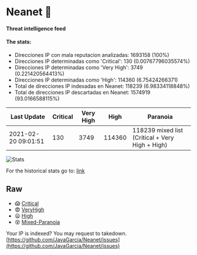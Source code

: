 # Neanet :hocho:
#### Threat intelligence feed
#### The stats:

- Direcciones IP con mala reputacion analizadas: 1693158 (100%)
- Direcciones IP determinadas como 'Critical':  130 (0.00767796035574%)
- Direcciones IP determinadas como 'Very High':  3749 (0.221420564413%)
- Direcciones IP determinadas como 'High':  114360 (6.75424266371)
- Total de direcciones IP indexadas en Neanet:  118239 (6.98334118848%)
- Total de direcciones IP descartadas en Neanet:  1574919 (93.0166588115%)

| Last Update | Critical | Very High | High | Paranoia |
| --- | --- | --- | --- | --- |
| 2021-02-20 09:01:51 | 130 | 3749 | 114360 | 118239 mixed list (Critical + Very High + High)|

![Stats](https://docs.google.com/spreadsheets/d/e/2PACX-1vSnaNMIXVabIpDJjufMlzH7poXnshF3mgd8Is1g9ytUEzVsP5my4Trn8f-xkoLLQ38xpL3HtmUexLo6/pubchart?oid=501124687&format=image)

For the historical stats go to: [link](/stats.csv)
## Raw
- :scream: [Critical](https://raw.githubusercontent.com/JavaGarcia/Neanet/master/blacklists/neanet_critical.txt)
- :fearful: [VeryHigh](https://raw.githubusercontent.com/JavaGarcia/Neanet/master/blacklists/neanet_veryHigh.txtt)
- :frowning: [High](https://raw.githubusercontent.com/JavaGarcia/Neanet/master/blacklists/neanet_high.txt)
- :dizzy_face: [Mixed-Paranoia](https://raw.githubusercontent.com/JavaGarcia/Neanet/master/blacklists/neanet_all.txt)


Your IP is indexed? You may request to takedown. [https://github.com/JavaGarcia/Neanet/issues](https://github.com/JavaGarcia/Neanet/issues)









































































































































































































































































































































































































































































































































































































































































































































































































































































































































































































































































































































































































































































































































































































































































































































































































































































































































































































































































































































































































































































































































































































































































































































































































































































































































































































































































































































































































































































































































































































































































































































































































































































































































































































































































































































































































































































































































































































































































































































































































































































































































































































































































































































































































































































































